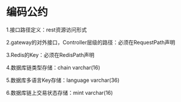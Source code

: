 # 编码公约

1.接口路径定义：rest资源访问形式

2.gateway的对外接口，Controller层级的路径：必须在RequestPath声明

3.Redis的Key：必须在RedisPath声明

4.数据库链类型存储：chain varchar(16)

5.数据库多语言Key存储：language varchar(36)

6.数据库链上交易状态存储：mint varchar(16)